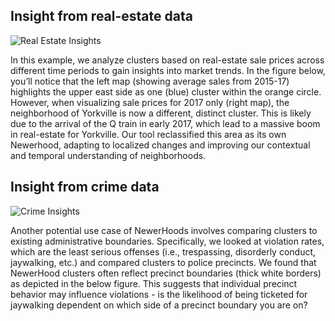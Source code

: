 ## Insight from real-estate data
![Real Estate Insights]("real_estate_insights.jpeg")

In this example, we analyze clusters based on real-estate sale prices across different time periods to gain insights into market trends. In the figure below, you’ll notice that the left map (showing average sales from 2015-17) highlights the upper east side as one (blue) cluster within the orange circle. However, when visualizing sale prices for 2017 only (right map), the neighborhood of Yorkville is now a different, distinct cluster. This is likely due to the arrival of the Q train in early 2017, which lead to a massive boom in real-estate for Yorkville. Our tool reclassified this area as its own Newerhood, adapting to localized changes and improving our contextual and temporal understanding of neighborhoods.

## Insight from crime data
![Crime Insights]("crime_insights.jpeg")

Another potential use case of NewerHoods involves comparing clusters to existing administrative boundaries. Specifically, we looked at violation rates, which are the least serious offenses (i.e., trespassing, disorderly conduct, jaywalking, etc.) and compared clusters to police precincts. We found that NewerHood clusters often reflect precinct boundaries (thick white borders) as depicted in the below figure. This suggests that individual precinct behavior may influence violations - is the likelihood of being ticketed for jaywalking dependent on which side of a precinct boundary you are on?